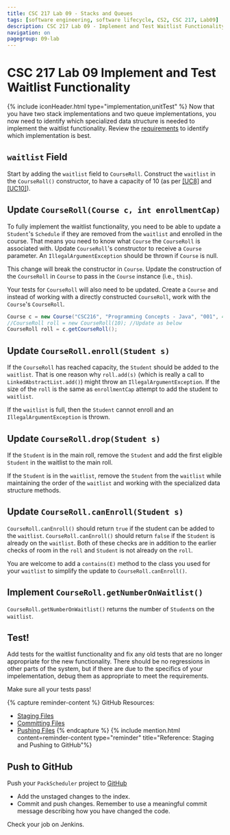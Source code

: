 ```yaml
---
title: CSC 217 Lab 09 - Stacks and Queues
tags: [software engineering, software lifecycle, CS2, CSC 217, Lab09]
description: CSC 217 Lab 09 - Implement and Test Waitlist Functionality
navigation: on
pagegroup: 09-lab
---
```


# CSC 217 Lab 09 Implement and Test Waitlist Functionality
{% include iconHeader.html type="implementation,unitTest" %}
Now that you have two stack implementations and two queue implementations, you now need to identify which specialized data structure is needed to implement the waitlist functionality.  Review the [requirements](09-lab-requirements#uc6) to identify which implementation is best.


## `waitlist` Field
Start by adding the `waitlist` field to `CourseRoll`.  Construct the `waitlist` in the `CourseRoll()` constructor, to have a capacity of 10 (as per [[UC8]](09-lab-requirement#uc8) and [[UC10]](09-lab-requirement#uc8)).


## Update `CourseRoll(Course c, int enrollmentCap)`
To fully implement the waitlist functionality, you need to be able to update a `Student`'s `Schedule` if they are removed from the `waitlist` and enrolled in the course.  That means you need to know what `Course` the `CourseRoll` is associated with.  Update `CourseRoll`'s constructor to receive a `Course` parameter.  An `IllegalArgumentException` should be thrown if `Course` is null.

This change will break the constructor in `Course`.  Update the construction of the `CourseRoll` in `Course` to pass in the `Course` instance (i.e., `this`).

Your tests for `CourseRoll` will also need to be updated.  Create a `Course` and instead of working with a directly constructed `CourseRoll`, work with the `Course`'s `CourseRoll`. 

```java
Course c = new Course("CSC216", "Programming Concepts - Java", "001", 4, "sesmith5", 10, "A");
//CourseRoll roll = new CourseRoll(10); //Update as below
CourseRoll roll = c.getCourseRoll();
```
    

## Update `CourseRoll.enroll(Student s)`
If the `CourseRoll` has reached capacity, the `Student` should be added to the `waitlist`.  That is one reason why `roll.add(s)` (which is really a call to `LinkedAbstractList.add()`) might throw an `IllegalArgumentException`.  If the size of the `roll` is the same as `enrollmentCap` attempt to add the student to `waitlist`.

If the `waitlist` is full, then the `Student` cannot enroll and an `IllegalArgumentException` is thrown.


## Update `CourseRoll.drop(Student s)`
If the `Student` is in the main roll, remove the `Student` and add the first eligible `Student` in the waitlist to the main roll.  

If the `Student` is in the `waitlist`, remove the `Student` from the `waitlist` while maintaining the order of the `waitlist` and working with the specialized data structure methods.

## Update `CourseRoll.canEnroll(Student s)`
`CourseRoll.canEnroll()` should return `true` if the student can be added to the `waitlist`.  `CourseRoll.canEnroll()` should return `false` if the `Student` is already on the `waitlist`.  Both of these checks are in addition to the earlier checks of room in the `roll` and `Student` is not already on the `roll`.

You are welcome to add a `contains(E)` method to the class you used for your `waitlist` to simplify the update to `CourseRoll.canEnroll()`.  


## Implement `CourseRoll.getNumberOnWaitlist()`
`CourseRoll.getNumberOnWaitlist()` returns the number of `Student`s on the `waitlist`.


## Test!
Add tests for the waitlist functionality and fix any old tests that are no longer appropriate for the new functionality.  There should be no regressions in other parts of the system, but if there are due to the specifics of your impelementation, debug them as appropriate to meet the requirements.

Make sure all your tests pass!

{% capture reminder-content %} 
GitHub Resources:

  * [Staging Files](https://pages.github.ncsu.edu/engr-csc-software-development/practices-tools/git/git-staging)
  * [Committing Files](https://pages.github.ncsu.edu/engr-csc-software-development/practices-tools/git/git-commit)
  * [Pushing Files](https://pages.github.ncsu.edu/engr-csc-software-development/practices-tools/git/git-push)
{% endcapture %} {% include mention.html content=reminder-content type="reminder" title="Reference: Staging and Pushing to GitHub"%}
## Push to GitHub
Push your `PackScheduler` project to [GitHub](https://github.ncsu.edu)

  * Add the unstaged changes to the index.
  * Commit and push changes.  Remember to use a meaningful commit message describing how you have changed the code.  
  
Check your job on Jenkins.
